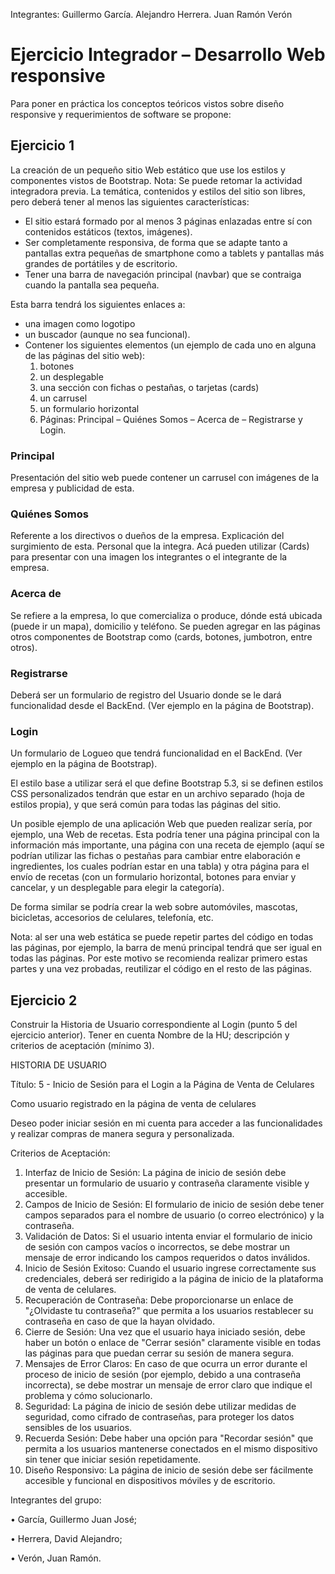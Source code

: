 Integrantes: Guillermo García. Alejandro Herrera. Juan Ramón Verón

# Ejercicio Integrador – Desarrollo Web responsive
Para poner en práctica los conceptos teóricos vistos sobre diseño responsive y requerimientos de software se propone:
## Ejercicio 1
La creación de un pequeño sitio Web estático que use los estilos y componentes vistos de Bootstrap.
Nota: Se puede retomar la actividad integradora previa.
La temática, contenidos y estilos del sitio son libres, pero deberá tener al menos las siguientes características:

- El sitio estará formado por al menos 3 páginas enlazadas entre sí con contenidos estáticos (textos, imágenes).
- Ser completamente responsiva, de forma que se adapte tanto a pantallas extra pequeñas de smartphone como a tablets y pantallas más grandes de portátiles y de escritorio.
- Tener una barra de navegación principal (navbar) que se contraiga cuando la pantalla sea pequeña.

Esta barra tendrá los siguientes enlaces a:
- una imagen como logotipo
- un buscador (aunque no sea funcional).
- Contener los siguientes elementos (un ejemplo de cada uno en alguna de las páginas del sitio web):
  1. botones
  2. un desplegable
  3. una sección con fichas o pestañas, o tarjetas (cards)
  4. un carrusel
  5. un formulario horizontal
  6. Páginas: Principal – Quiénes Somos – Acerca de – Registrarse y Login.

### Principal
Presentación del sitio web puede contener un carrusel con imágenes de la empresa y publicidad de esta.

### Quiénes Somos
Referente a los directivos o dueños de la empresa. Explicación del surgimiento de esta. Personal que la integra. Acá pueden utilizar (Cards) para presentar con una imagen los integrantes o el integrante de la empresa.

### Acerca de
Se refiere a la empresa, lo que comercializa o produce, dónde está ubicada (puede ir un mapa), domicilio y teléfono. Se pueden agregar en las páginas otros componentes de Bootstrap como (cards, botones, jumbotron, entre otros).

### Registrarse
Deberá ser un formulario de registro del Usuario donde se le dará funcionalidad desde el BackEnd.
(Ver ejemplo en la página de Bootstrap).

### Login
Un formulario de Logueo que tendrá funcionalidad en el BackEnd.
(Ver ejemplo en la página de Bootstrap).

El estilo base a utilizar será el que define Bootstrap 5.3, si se definen estilos CSS personalizados tendrán que estar en un archivo separado (hoja de estilos propia), y que será común para todas las páginas del sitio.

Un posible ejemplo de una aplicación Web que pueden realizar sería, por ejemplo, una Web de recetas. Esta podría tener una página principal con la información más importante, una página con una receta de ejemplo (aquí se podrían utilizar las fichas o pestañas para cambiar entre elaboración e ingredientes, los cuales podrían estar en una tabla) y otra página para el envío de recetas (con un formulario horizontal, botones para enviar y cancelar, y un desplegable para elegir la categoría).

De forma similar se podría crear la web sobre automóviles, mascotas, bicicletas, accesorios de celulares, telefonía, etc.

Nota: al ser una web estática se puede repetir partes del código en todas las páginas, por ejemplo, la barra de menú principal tendrá que ser igual en todas las páginas. Por este motivo se recomienda realizar primero estas partes y una vez probadas, reutilizar el código en el resto de las páginas.

## Ejercicio 2
Construir la Historia de Usuario correspondiente al Login (punto 5 del ejercicio anterior). Tener en cuenta Nombre de la HU; descripción y criterios de aceptación (mínimo 3).

HISTORIA DE USUARIO

Título: 5 - Inicio de Sesión para el Login a la Página de Venta de Celulares

Como usuario registrado en la página de venta de celulares

Deseo poder iniciar sesión en mi cuenta para acceder a las funcionalidades y realizar compras de manera segura y personalizada.

Criterios de Aceptación:
1.	Interfaz de Inicio de Sesión: La página de inicio de sesión debe presentar un formulario de usuario y contraseña claramente visible y accesible.
2.	Campos de Inicio de Sesión: El formulario de inicio de sesión debe tener campos separados para el nombre de usuario (o correo electrónico) y la contraseña.
3.	Validación de Datos: Si el usuario intenta enviar el formulario de inicio de sesión con campos vacíos o incorrectos, se debe mostrar un mensaje de error indicando los campos requeridos o datos inválidos.
4.	Inicio de Sesión Exitoso: Cuando el usuario ingrese correctamente sus credenciales, deberá ser redirigido a la página de inicio de la plataforma de venta de celulares.
5.	Recuperación de Contraseña: Debe proporcionarse un enlace de "¿Olvidaste tu contraseña?" que permita a los usuarios restablecer su contraseña en caso de que la hayan olvidado.
6.	Cierre de Sesión: Una vez que el usuario haya iniciado sesión, debe haber un botón o enlace de "Cerrar sesión" claramente visible en todas las páginas para que puedan cerrar su sesión de manera segura.
7.	Mensajes de Error Claros: En caso de que ocurra un error durante el proceso de inicio de sesión (por ejemplo, debido a una contraseña incorrecta), se debe mostrar un mensaje de error claro que indique el problema y cómo solucionarlo.
8.	Seguridad: La página de inicio de sesión debe utilizar medidas de seguridad, como cifrado de contraseñas, para proteger los datos sensibles de los usuarios.
9.	Recuerda Sesión: Debe haber una opción para "Recordar sesión" que permita a los usuarios mantenerse conectados en el mismo dispositivo sin tener que iniciar sesión repetidamente.
10.	Diseño Responsivo: La página de inicio de sesión debe ser fácilmente accesible y funcional en dispositivos móviles y de escritorio.

Integrantes del grupo:

•	García, Guillermo Juan José;

•	Herrera, David Alejandro;

•	Verón, Juan Ramón.
